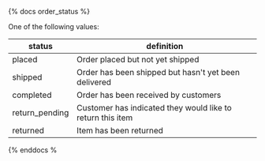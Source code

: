 {% docs order_status %}

One of the following values:

| status         | definition                                                 |
|----------------|------------------------------------------------------------|
| placed         | Order placed but not yet shipped                           |
| shipped        | Order has been shipped but hasn't yet been delivered       |
| completed      | Order has been received by customers                       |
| return_pending | Customer has indicated they would like to return this item |
| returned       | Item has been returned                                     |

{% enddocs %
